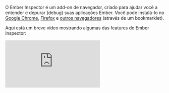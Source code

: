O Ember Inspector é um add-on de navegador, criado para ajudar você a entender e depurar (debug) suas aplicações Ember. Você pode instalá-lo no [Google Chrome](installation/#toc_google-chrome), [Firefox](installation/#toc_firefox) e [outros navegadores](installation/#toc_via-bookmarklet) (através de um bookmarklet).

Aqui está um breve vídeo mostrando algumas das features do Ember Inspector:

<div class="video">
  <iframe src="https://www.youtube.com/embed/9TMaFhYwC6g?showinfo=0" frameborder="0" allowfullscreen></iframe></div>